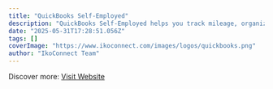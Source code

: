 ```yaml
---
title: "QuickBooks Self-Employed"
description: "QuickBooks Self-Employed helps you track mileage, organize expenses, and prepare for taxes—perfect for freelancers."
date: "2025-05-31T17:28:51.056Z"
tags: []
coverImage: "https://www.ikoconnect.com/images/logos/quickbooks.png"
author: "IkoConnect Team"
---
```


Discover more: [Visit Website](https://quickbooks.intuit.com/self-employed/)
